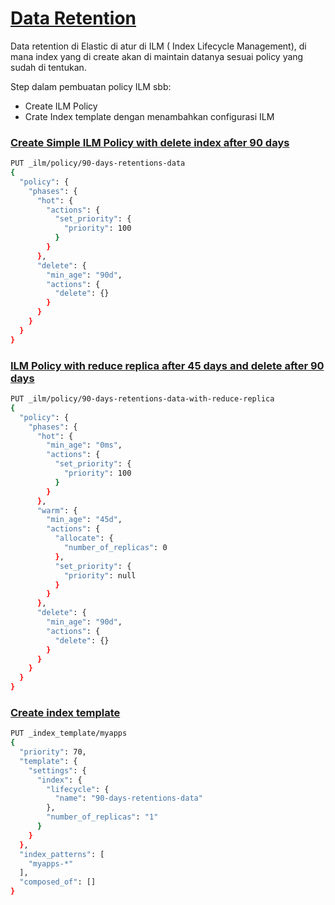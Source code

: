 # [Data Retention](./README.md)

Data retention di Elastic di atur  di ILM ( Index Lifecycle Management), di mana index yang di create akan di maintain datanya sesuai policy yang sudah di tentukan.

Step dalam pembuatan policy ILM sbb:
- Create ILM Policy
- Crate Index template dengan menambahkan configurasi ILM 



### [Create Simple ILM Policy with delete index after 90 days]()
```bash
PUT _ilm/policy/90-days-retentions-data
{
  "policy": {
    "phases": {
      "hot": {
        "actions": {
          "set_priority": {
            "priority": 100
          }
        }
      },
      "delete": {
        "min_age": "90d",
        "actions": {
          "delete": {}
        }
      }
    }
  }
}

```

### [ILM Policy with reduce replica after 45 days and delete after 90 days]()
```bash
PUT _ilm/policy/90-days-retentions-data-with-reduce-replica
{
  "policy": {
    "phases": {
      "hot": {
        "min_age": "0ms",
        "actions": {
          "set_priority": {
            "priority": 100
          }
        }
      },
      "warm": {
        "min_age": "45d",
        "actions": {
          "allocate": {
            "number_of_replicas": 0
          },
          "set_priority": {
            "priority": null
          }
        }
      },
      "delete": {
        "min_age": "90d",
        "actions": {
          "delete": {}
        }
      }
    }
  }
}
```

### [Create index template]()
```bash
PUT _index_template/myapps
{
  "priority": 70,
  "template": {
    "settings": {
      "index": {
        "lifecycle": {
          "name": "90-days-retentions-data"
        },
        "number_of_replicas": "1"
      }
    }
  },
  "index_patterns": [
    "myapps-*"
  ],
  "composed_of": []
}
```

